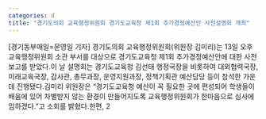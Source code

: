 ```yaml
---
categories: d
title: "경기도의회 교육행정위원회 경기도교육청 제1회 추가경정예산안 사전설명회 개최"
---
```

[경기동부매일=문영일 기자] 경기도의회 교육행정위원회(위원장 김미리)는 13일 오후 교육행정위원회 소관 부서를 대상으로 경기도교육청 제1회 추가경정예산안에 대한 사전 보고를 받았다.이 날 설명회는 경기도교육청 김선태 행정국장을 비롯하여 대외협력국장, 미래교육국장, 감사관, 총무과장, 운영지원과장, 정책기획관 예산담당 등이 참석한 가운데 진행됐다.김미리 위원장은 “경기도교육청 예산이 꼭 필요한 곳에 편성되어 학생들이 배움에 있어 차별받지 않는 환경이 만들어지도록 교육행정위원회가 한마음으로 심사에 임하겠다.”고 소회를 밝혔다.한편, 2